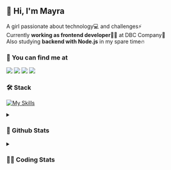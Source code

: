 ## 👋 Hi, I'm Mayra

A girl passionate about technology💻 and challenges⚡  
Currently **working as frontend developer**👩‍💻 at DBC Company🚀  
Also studying **backend with Node.js** in my spare time🔥  

### 💬 You can find me at

<a href="https://mayra.dev" target="_blank" rel="noopener"><img src="https://img.shields.io/badge/-mayra.dev-005FED?style=flat&logo=Google-chrome&logoColor=white"/></a>
<a href="https://linkedin.com/in/mayraamaral" target="_blank" rel="noopener"><img src="https://img.shields.io/badge/-/mayraamaral-0077B5?style=flat&logo=Linkedin&logoColor=white"/></a>
<a href="mailto:mayra@mayra.dev" target="_blank" rel="noopener"><img src="https://img.shields.io/badge/-mayra@mayra.dev-D14836?style=flat&logo=Gmail&logoColor=white"/></a>
<a href="" target="_blank" rel="noopener"><img src="https://img.shields.io/badge/-mayra%230179-7289DA?style=flat&logo=Discord&logoColor=white"/></a>

### 🛠️ Stack

[![My Skills](https://skillicons.dev/icons?i=react,redux,styledcomponents,html,css,sass,js,ts,py,nodejs,git,linux,bash,figma)](https://skillicons.dev)

<details>
    <summary><h3>📌 Github Stats</h3></summary>
  <table>
      <td><img height="160em" src="https://github-readme-stats.vercel.app/api?username=mayraamaral&show_icons=true&theme=algolia&hide_border=true&hide=stars&count_private=true" alt="Readme stats"></td>
      <td><img height="160em" src="https://github-readme-stats.vercel.app/api/top-langs/?username=mayraamaral&&layout=compact&&theme=algolia&hide_border=true&langs_count=6" alt="Language stats"></td>
  </table>

  <p align="center">
    <img src="https://github-readme-streak-stats.herokuapp.com?user=mayraamaral&theme=dark&hide_border=true&date_format=j%20M%5B%20Y%5D&locale=pt-br&background=050F2C&ring=0195DD&fire=23AA7D&currStreakLabel=23AA7D" alt="Streak stats">
  </p> 
</details>

<details>
  <summary><h3>👩‍💻 Coding Stats</h3></summary>
  
  <!--START_SECTION:waka-->
![Code Time](http://img.shields.io/badge/Code%20Time-22%20hrs%2010%20mins-blue)

**🐱 My GitHub Data** 

> 🏆 103 Contributions in the Year 2023
 > 
> 📦 573.2 kB Used in GitHub's Storage 
 > 
> 🚫 Not Opted to Hire
 > 
> 📜 37 Public Repositories 
 > 
> 🔑 23 Private Repositories  
 > 
**I'm an Early 🐤** 

```text
🌞 Morning       61 commits       ██░░░░░░░░░░░░░░░░░░░░░░░   10.36 % 
🌆 Daytime      236 commits       ██████████░░░░░░░░░░░░░░░   40.07 % 
🌃 Evening      239 commits       ██████████░░░░░░░░░░░░░░░   40.58 % 
🌙 Night         53 commits       ██░░░░░░░░░░░░░░░░░░░░░░░   09.00 % 

```
📅 **I'm Most Productive on Wednesday** 

```text
Monday         102 commits       ████░░░░░░░░░░░░░░░░░░░░░   17.32 % 
Tuesday         93 commits       ████░░░░░░░░░░░░░░░░░░░░░   15.79 % 
Wednesday      108 commits       ████░░░░░░░░░░░░░░░░░░░░░   18.34 % 
Thursday       105 commits       ████░░░░░░░░░░░░░░░░░░░░░   17.83 % 
Friday          63 commits       ██░░░░░░░░░░░░░░░░░░░░░░░   10.70 % 
Saturday        44 commits       █░░░░░░░░░░░░░░░░░░░░░░░░   07.47 % 
Sunday          74 commits       ███░░░░░░░░░░░░░░░░░░░░░░   12.56 % 

```


📊 **This Week I Spent My Time On** 

```text
⌚︎ Time Zone: America/Sao_Paulo

💬 Programming Languages: 
CSS                      3 hrs 34 mins       ███████████████░░░░░░░░░░   62.32 % 
HTML                     1 hr 3 mins         ████░░░░░░░░░░░░░░░░░░░░░   18.57 % 
SCSS                     1 hr 2 mins         ████░░░░░░░░░░░░░░░░░░░░░   18.18 % 
Markdown                 2 mins              ░░░░░░░░░░░░░░░░░░░░░░░░░   00.71 % 
Other                    0 secs              ░░░░░░░░░░░░░░░░░░░░░░░░░   00.20 % 

🔥 Editors: 
VS Code                  5 hrs 43 mins       █████████████████████████   100.00 % 

🐱‍💻 Projects: 
codigos                  2 hrs 49 mins       ████████████░░░░░░░░░░░░░   49.43 % 
segunda-parte            43 mins             ███░░░░░░░░░░░░░░░░░░░░░░   12.68 % 
project                  29 mins             ██░░░░░░░░░░░░░░░░░░░░░░░   08.72 % 
teste-performance-media-q29 mins             ██░░░░░░░░░░░░░░░░░░░░░░░   08.51 % 
aula04                   29 mins             ██░░░░░░░░░░░░░░░░░░░░░░░   08.46 % 

💻 Operating System: 
Linux                    5 hrs 43 mins       █████████████████████████   100.00 % 

```

**I Mostly Code in TypeScript** 

```text
TypeScript               32 repos            ███████████░░░░░░░░░░░░░░   46.38 % 
HTML                     24 repos            ████████░░░░░░░░░░░░░░░░░   34.78 % 
JavaScript               8 repos             ███░░░░░░░░░░░░░░░░░░░░░░   11.59 % 
CSS                      4 repos             █░░░░░░░░░░░░░░░░░░░░░░░░   05.80 % 
SCSS                     1 repo              ░░░░░░░░░░░░░░░░░░░░░░░░░   01.45 % 

```



 Last Updated on 20/02/2023 18:37:41 UTC
<!--END_SECTION:waka-->

</details>
